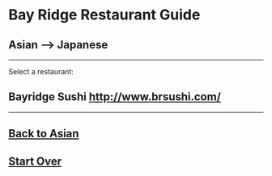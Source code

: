 # Bay Ridge Restaurant Guide
## Asian --> Japanese
---
Select a restaurant:
## Bayridge Sushi http://www.brsushi.com/
---
## [Back to Asian](../asian.md)
## [Start Over](../../home.md)
